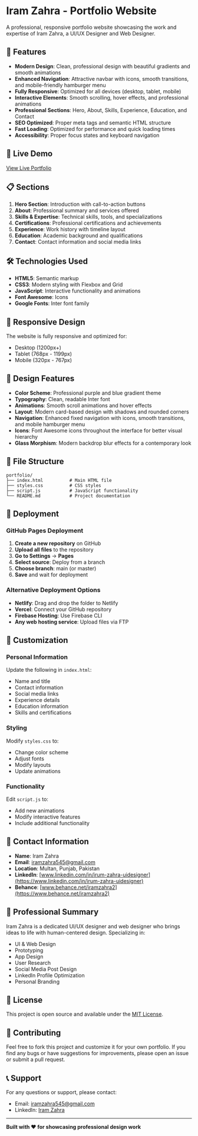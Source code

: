 # Iram Zahra - Portfolio Website

A professional, responsive portfolio website showcasing the work and expertise of Iram Zahra, a UI/UX Designer and Web Designer.

## 🌟 Features

- **Modern Design**: Clean, professional design with beautiful gradients and smooth animations
- **Enhanced Navigation**: Attractive navbar with icons, smooth transitions, and mobile-friendly hamburger menu
- **Fully Responsive**: Optimized for all devices (desktop, tablet, mobile)
- **Interactive Elements**: Smooth scrolling, hover effects, and professional animations
- **Professional Sections**: Hero, About, Skills, Experience, Education, and Contact
- **SEO Optimized**: Proper meta tags and semantic HTML structure
- **Fast Loading**: Optimized for performance and quick loading times
- **Accessibility**: Proper focus states and keyboard navigation

## 🚀 Live Demo

[View Live Portfolio](https://your-username.github.io/portfolio-repo-name)

## 📋 Sections

1. **Hero Section**: Introduction with call-to-action buttons
2. **About**: Professional summary and services offered
3. **Skills & Expertise**: Technical skills, tools, and specializations
4. **Certifications**: Professional certifications and achievements
5. **Experience**: Work history with timeline layout
6. **Education**: Academic background and qualifications
7. **Contact**: Contact information and social media links

## 🛠️ Technologies Used

- **HTML5**: Semantic markup
- **CSS3**: Modern styling with Flexbox and Grid
- **JavaScript**: Interactive functionality and animations
- **Font Awesome**: Icons
- **Google Fonts**: Inter font family

## 📱 Responsive Design

The website is fully responsive and optimized for:
- Desktop (1200px+)
- Tablet (768px - 1199px)
- Mobile (320px - 767px)

## 🎨 Design Features

- **Color Scheme**: Professional purple and blue gradient theme
- **Typography**: Clean, readable Inter font
- **Animations**: Smooth scroll animations and hover effects
- **Layout**: Modern card-based design with shadows and rounded corners
- **Navigation**: Enhanced fixed navigation with icons, smooth transitions, and mobile hamburger menu
- **Icons**: Font Awesome icons throughout the interface for better visual hierarchy
- **Glass Morphism**: Modern backdrop blur effects for a contemporary look

## 📂 File Structure

```
portfolio/
├── index.html          # Main HTML file
├── styles.css          # CSS styles
├── script.js           # JavaScript functionality
└── README.md           # Project documentation
```

## 🚀 Deployment

### GitHub Pages Deployment

1. **Create a new repository** on GitHub
2. **Upload all files** to the repository
3. **Go to Settings** → **Pages**
4. **Select source**: Deploy from a branch
5. **Choose branch**: main (or master)
6. **Save** and wait for deployment

### Alternative Deployment Options

- **Netlify**: Drag and drop the folder to Netlify
- **Vercel**: Connect your GitHub repository
- **Firebase Hosting**: Use Firebase CLI
- **Any web hosting service**: Upload files via FTP

## 🔧 Customization

### Personal Information
Update the following in `index.html`:
- Name and title
- Contact information
- Social media links
- Experience details
- Education information
- Skills and certifications

### Styling
Modify `styles.css` to:
- Change color scheme
- Adjust fonts
- Modify layouts
- Update animations

### Functionality
Edit `script.js` to:
- Add new animations
- Modify interactive features
- Include additional functionality

## 📧 Contact Information

- **Name**: Iram Zahra
- **Email**: iramzahra545@gmail.com
- **Location**: Multan, Punjab, Pakistan
- **LinkedIn**: [www.linkedin.com/in/irum-zahra-uidesigner](https://www.linkedin.com/in/irum-zahra-uidesigner)
- **Behance**: [www.behance.net/iramzahra2](https://www.behance.net/iramzahra2)

## 🎯 Professional Summary

Iram Zahra is a dedicated UI/UX designer and web designer who brings ideas to life with human-centered design. Specializing in:

- UI & Web Design
- Prototyping
- App Design
- User Research
- Social Media Post Design
- LinkedIn Profile Optimization
- Personal Branding

## 📄 License

This project is open source and available under the [MIT License](LICENSE).

## 🤝 Contributing

Feel free to fork this project and customize it for your own portfolio. If you find any bugs or have suggestions for improvements, please open an issue or submit a pull request.

## 📞 Support

For any questions or support, please contact:
- Email: iramzahra545@gmail.com
- LinkedIn: [Iram Zahra](https://www.linkedin.com/in/irum-zahra-uidesigner)

---

**Built with ❤️ for showcasing professional design work** 
